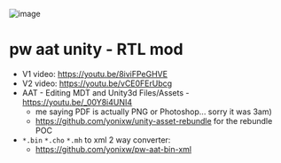![image](https://github.com/yonixw/pw-aat-rtl-helpers/assets/5826209/1fda0f13-6df5-4a35-a396-6a1b56318e78)


# pw aat unity - RTL mod

* V1 video: https://youtu.be/8iviFPeGHVE
* V2 video: https://youtu.be/vCE0FErUbcg
* AAT - Editing MDT and  Unity3d Files/Assets -  https://youtu.be/_00Y8i4UNI4
    * me saying PDF is actually PNG or Photoshop... sorry it was 3am)
    * https://github.com/yonixw/unity-asset-rebundle for the rebundle POC
* `*.bin` `*.cho` `*.mh` to xml 2 way converter:
    *  https://github.com/yonixw/pw-aat-bin-xml
